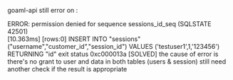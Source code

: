 goaml-api
still error on : 

 ERROR: permission denied for sequence sessions_id_seq (SQLSTATE 42501)        
[10.363ms] [rows:0] INSERT INTO "sessions" ("username","customer_id","session_id") VALUES ('testuser1',1,'123456') RETURNING "id"
exit status 0xc000013a
 
[SOLVED] the cause of error is there's no grant to user and data in both tables (users & session)
still need another check if the result is appropriate
